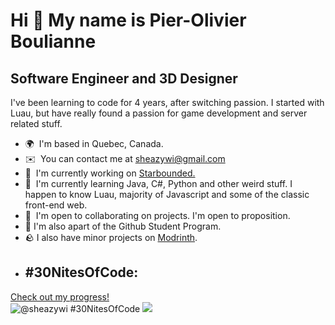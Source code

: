 Hi 👋 My name is Pier-Olivier Boulianne
=======================================

Software Engineer and 3D Designer
-----------------------------------

I've been learning to code for 4 years, after switching passion. I started with Luau, but have really found a passion for game development and server related stuff.

*   🌍  I'm based in Quebec, Canada.
*   ✉️  You can contact me at [sheazywi@gmail.com](mailto:sheazywi@gmail.com)
*   🚀  I'm currently working on [Starbounded.](https://starbounded-dev.github.io/website/)
*   🧠  I'm currently learning Java, C#, Python and other weird stuff. I happen to know Luau, majority of Javascript and some of the classic front-end web.
*   🤝  I'm open to collaborating on projects. I'm open to proposition.
*   🙌  I'm also apart of the Github Student Program.
*   🪨  I also have minor projects on [Modrinth](https://modrinth.com/user/Sheazywi).
*   ## #30NitesOfCode:
  [Check out my progress!](https://www.codedex.io/@sheazywi/30-nites-of-code)  
  ![@sheazywi #30NitesOfCode](https://www.codedex.io/api/petStatus?user=sheazywi)
   <a href="https://www.twitch.tv/sheazy_wi" target="_blank" rel="noreferrer">
<img src="https://img.shields.io/twitch/status/sheazy_wi?logo=twitchsx&style=for-the-badge&color=0891b2&labelColor=27272a&label=TWITCH+STATUS" /></a>
